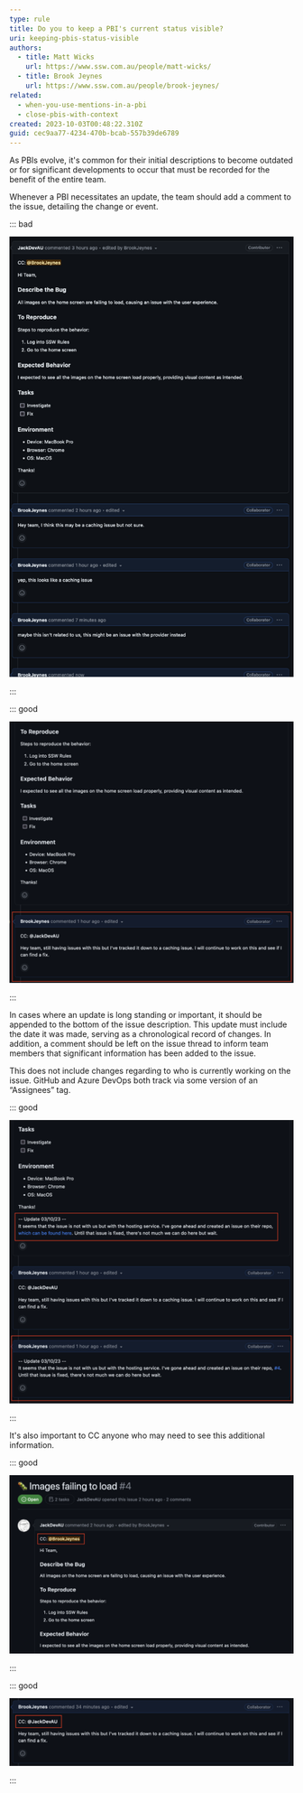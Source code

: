 ```yaml
---
type: rule
title: Do you to keep a PBI's current status visible?
uri: keeping-pbis-status-visible
authors:
  - title: Matt Wicks
    url: https://www.ssw.com.au/people/matt-wicks/
  - title: Brook Jeynes
    url: https://www.ssw.com.au/people/brook-jeynes/
related:
  - when-you-use-mentions-in-a-pbi
  - close-pbis-with-context
created: 2023-10-03T00:48:22.310Z
guid: cec9aa77-4234-470b-bcab-557b39de6789
---
```

As PBIs evolve, it's common for their initial descriptions to become outdated or for significant developments to occur that must be recorded for the benefit of the entire team.

<!--endintro-->

Whenever a PBI necessitates an update, the team should add a comment to the issue, detailing the change or event. 

::: bad

![Figure: Bad example - Lots of non-descriptive comments cluttering the issue.](bad-example-lots-of-non-descriptive-comments.png)

:::

::: good

![Figure: Good example - Extra context added via comment.](good-example-adding-context-via-comment.png)

:::

In cases where an update is long standing or important, it should be appended to the bottom of the issue description. This update must include the date it was made, serving as a chronological record of changes. In addition, a comment should be left on the issue thread to inform team members that significant information has been added to the issue.

This does not include changes regarding to who is currently working on the issue. GitHub and Azure DevOps both track via some version of an “Assignees” tag.

::: good

![Figure: Good example - Important information added to the issue itself with a comment.](good-example-update.png)

:::

It's also important to CC anyone who may need to see this additional information.

::: good

![Figure: Good example - Important users CC'd within the issue but addressed to the team.](good-example-cc-in-issue.png)

:::

::: good

![Figure: Good example - Important users CC'd within comments added extra context.](good-example-cc-in-comment.png)

:::
